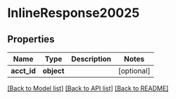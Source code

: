 # InlineResponse20025

## Properties
Name | Type | Description | Notes
------------ | ------------- | ------------- | -------------
**acct_id** | **object** |  | [optional] 

[[Back to Model list]](../README.md#documentation-for-models) [[Back to API list]](../README.md#documentation-for-api-endpoints) [[Back to README]](../README.md)


